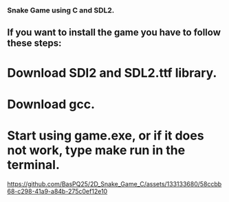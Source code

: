 ### Snake Game using C and SDL2.

## If you want to install the game you have to follow these steps:

# Download SDl2 and SDL2.ttf library.
# Download gcc.
# Start using game.exe, or if it does not work, type make run in the terminal.




https://github.com/BasPQ25/2D_Snake_Game_C/assets/133133680/58ccbb68-c298-41a9-a84b-275c0ef12e10


        
